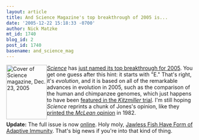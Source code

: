 ```yaml
---
layout: article
title: And Science Magazine's top breakthrough of 2005 is...
date: '2005-12-22 15:18:33 -0700'
author: Nick Matzke
mt_id: 1740
blog_id: 2
post_id: 1740
basename: and_science_mag
---
```

<img src="http://www.pandasthumb.org/archives/images/2005-12-22_Science_cover.gif" alt="Cover of Science magazine, Dec. 23, 2005" width="108" height="145" style="float:left;" />[_Science_](http://www.sciencemag.org) has [just named its top breakthrough for 2005](http://today.reuters.com/news/newsArticle.aspx?type=topNews&amp;storyID=2005-12-22T190514Z_01_EIC268666_RTRUKOC_0_US-SCIENCE-EVOLUTION.xml&amp;archived=False).  You get one guess after this hint: it starts with "E."  That's right, it's _evolution_, and it is based on all of the remarkable advances in evolution in 2005, such as the comparison of the human and chimpanzee genomes, which just happens to have been [featured in the _Kitzmiller_ trial](http://www.talkorigins.org/faqs/dover/day1am2.html#day1am429).  I'm still hoping _Science_ reprints a chunk of Jones's opinion, like they [printed the _McLean_ opinion](http://links.jstor.org/sici?sici=0036-8075%2819820219%293%3A215%3A4535%3C934%3ACISTDI%3E2.0.CO%3B2-U) in 1982.

**Update:** The full issue is now [online](http://www.sciencemag.org/content/vol310/issue5756/index.dtl).  Holy moly, [Jawless Fish Have Form of Adaptive Immunity](http://www.sciencemag.org/cgi/content/full/310/5756/1892b).  That's big news if you're into that kind of thing.
